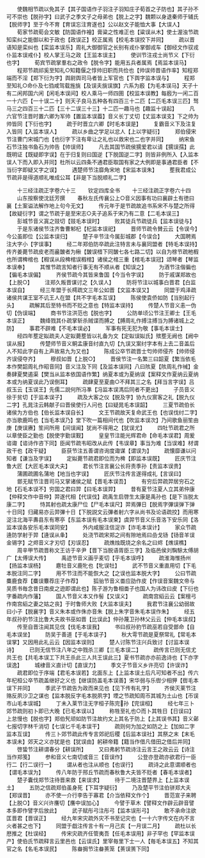 <!-- { "loadSidebar": true } -->
　　使魏相节疏以免其子【其子国语作子羽注子羽知庄子荀首之子防也】其子孙不可不崇也【脱孙字】曰武子之季文子之母弟也【脱上之字】魏颗以身退秦师于辅氏【脱师字】至于今不育【育误忘注育遂也】公以赵文子能恤大事【大误人】
　　荀家节疏荀会文敏【防国语作襘】膏粱之性难正也【粱误从木】使士渥浊节疏知栾纠之能御以和于政也【政误正】校正属焉【校毛本误挍下并同】
　　疏以晋语知是栾纠也【栾监本误乐】周礼大御御官之长别有戎仆掌御戎车【御经文作驭戎仆监本误戒仆】校人掌王马之政【王监本误主】
　　使训节注戎士尚节义【下衍也字】
　　荀宾节疏掌羣右之政令【脱令字】能用五兵者属焉【焉监本误马】
　　程郑节疏祁奚至知礼○知籍偃之惇帅旧职而共俭也【帅误师晋语作率】知程郑端而不淫【郑下衍为字】舆尉舆司马者皆上军官也【下舆字监本误与】
　　程郑至知礼○命仆及七驺咸驾载旌旐【及误夫旐误旗】六系为廏【为毛本误马】天子十有二闲邦国六闲【闲毛本误间】校人乘马一师四圉【校监本误教】每廏为一闲二百一十六匹【一十误二十】则天子良马五种各有四百三十二匹【二匹毛本误三匹】驽马三之四百三十二匹【三十二误三十三】十二匹一趣马也【趣监十误起】
　　凡六官节注晋时置六卿为军帅【置监本误葢】音义长丁丈切【丈监本误支】下之帅为帅皆同【下衍也字】
　　疏于时晋立六卿【时毛本误是】
　　复霸音义下及注复入皆同【入监本误人】
　　疏以乡曲之学足以忿人【上以字疑衍】
　　郑伯侵宋节注曹门宋城门也【也衍字下注有卑让之礼也以救宋也二也字并同】
　　纳宋鱼石节注独书鱼石为帅告【帅误师】
　　凡去其国节疏侯獳爱君以请【獳误孺】此既明证【既疑即字误】在于归复则曰国逆【下脱国逆二字】则皆非例所入【入监本误人下而入即入并同】杜所以云四条不通君臣取国有家之大例即是事通君臣者【不当衍字即疑又字之误】
　　遇楚师节注靡角宋地【宋监本误朱】
　　塟我君成公节疏非是得道顺礼唯成公耳【非是下当脱顺礼二字】

　　十三经注疏正字卷六十三
　　钦定四库全书
　　十三经注疏正字卷六十四
　　山东按察使沈廷芳撰
　　春秋左氏传襄公上○音义因事有功曰襄辟土有徳曰襄【土案谥法解作地上句今无文】
　　传元年于是节疏故追书系宋不与楚之所得【故疑衍字】谓之节疏于是至宋志○夫子追系于宋乃有二意【二毛本误三】
　　彭城节音义寘之豉切【豉毛本误时】
　　败其徒兵节疏徒兵【监本误徒与】
　　于是东诸侯节注齐鲁曹邾杞【杞监本误祀】
　　晋师节疏令賛云云【令误今】今公虽即位【公监本误归】
　　楚子辛节注今属彭城郡【今误合】
　　大国聘焉注大字小【字误事】
　　经二年郑伯防卒疏此注特言未与襄同盟者【特毛本误持】传齐姜薨节疏皮老而麄皵者为楸【皵误棤下同皵七各七路二切】以自为榇节疏杝椵也所谓椑棺也【椵误从段椑棺误椵棺】诸侯之棺三重【棺毛本误冠】颂琴者【琴监本误奉】
　　其惟节疏言知者行事无有不顺从者【知误之】
　　为酒节注偕徧也【徧毛本误偏】
　　齐侯节疏今其皆来鲁国【今当令字误】
　　防于戚谋郑故也【上脱○】
　　注郑久叛晋谋讨之【久误人】
　　防将节注以城事白晋君【白监本误自】
　　经三年盟于长樗疏文三年公如晋【文监本误又】
　　同盟于鸡泽疏诸侯共谋王室不讥王人在盟【共不字毛本互误】
　　陈侯使袁侨如防【当别起行头】
　　疏解其后至特书而不贬之意也【特监本误持】
　　传楚人节音义恚一伪切【伪误端】
　　商书节注洪范也【脱也字】
　　公防单顷公节注王卿士【王毛本误正】
　　魏绛戮其仆疏掌斩杀贼谍而膊之【膊周礼作搏注搏当为膊诸城上之防】
　　事君不辟难【不毛本误必】
　　军事有死无犯为敬【事毛本误士】
　　经四年塟定姒疏夫人定姒薨塟皆以礼备为文【定姒误姒氏】殡塟无阙也【阙中误从报】
　　传楚师节音义鲖孟康音纣直九切【九误又案纣字本有上去二音盖后人不知此字自有上声故易九为又也】
　　陈成公卒节疏晋士匄帅师侵齐【帅师侵齐误侵夺齐】
　　穆叔如晋【上脱○】
　　晋侯节注一名繁三曰韶夏【繁当依毛本作樊韶周礼作昭音同】音义注及下同【及监本误同】八曰陔夏【陔周礼作祴】金奏肆夏樊遏渠【樊当从监本依国语作繁】纳夏本或为夏纳误【案释文作夏纳云夏纳本或为纳夏误此乃误倒耳】
　　疏肆夏至夏曲○不拜其三之名【拜当言字误】吕叔玉云【玉误王】先儒二説何所冯凖【冯监本误溤后同者不更出】
　　子员音义徐于贫切【于监本误子】
　　疏及大客之仪【脱及字】协九仪賔客之礼【脱九仪二字】孔晁注云韩献子曰晋侯使行人问也【曰疑晁毛本误韶】
　　三夏节疏伯长诸侯为方伯也【伯长监本误自长】
　　文王节疏故天复命武王也【也误伐纣二字】亦当歌鹿鸣也【当毛本误乃】堂下吹一篇相间代也【吹监本误次】乃间歌鱼丽笙由庚【庚误赓】笙间所用【间误闻】犹尚不得用之【犹误尤】
　　四牡节疏君之所以章使臣之勤也【脱使字勤误觐】
　　皇皇节注能光辉君命【命毛本误君】周爰谘诹【谘诗作咨下同】臣闻节疏韦昭改从此传【韦误章】事当为难【当误难】材谓政干也【政干疑】
　　臣获节注五善谓咨询度诹谋【谓误为】
　　疏懐靡谦以问知者【谦当及字误】
　　定姒薨节疏君即位而为椑【即监本误既】
　　匠庆节注鲁大匠【大匠毛本误大夫】
　　君长节注言襄公长将责季孙【责监本误贵】
　　蒲圃疏圃名蒲地【地当也字误】
　　匠庆节注传言遂得成礼【言误曰】
　　鄫无赋节注晋司马又掌诸侯之赋【晋毛本误吾】
　　有穷后羿疏羿居穷石之地【石毛本误不】穷国之君曰羿【曰毛本误羿】
　　昔有夏节注夏人立其弟仲康【仲释文作中音仲】羿遂代相【代误伐】疏禹生启啓生太康是禹孙也【是下当脱太康二字】
　　恃其射也疏太康尸位【尸毛本误尺】羿焉彃日【脱焉字彃误弹下弹十日同】归藏易亦云羿彃十日【下脱説文云彃者射六字从尚书及论语疏挍】而用寒浞注北海平夀县东有寒亭【东监本误有毛本误柬】虞羿节音义乐音洛下安乐同【洛监本误各安乐毛本误同安】
　　外内咸服注信浞诈【诈毛本误计】
　　家众节疏逄防学射于羿【逄误从夆】
　　处浇节疏宋郑之间有隙地焉曰嵒戈钖【钖音羊误金锡字】之烬音义才刃切【刃误忍】
　　疏燋烛既烧之余名之曰烬【燋误樵】
　　周辛甲节疏晋称文王访于辛尹【晋下当脱语胥臣三字】及临邑侯刘騊駼太傅胡广【太傅误大传】
　　禹迹节音义画乎麦切【乎毛本误呼】
　　疏淮海惟扬州【扬监本误杨】
　　麀牡音义鹿牝也【牝误牡】
　　武不节音义重直用切【下毛本脱注同二字】
　　用不节注而不能恢大之【之误也监本脱大字】
　　公曰节疏麋鹿食荐【麋误麞荐庄子作荐】
　　狐骀节音义畨应劭作皮【作误音案魏文帝与吴质书毎念昔日南皮之逰即谓此也】陈子游为鲁相畨子也国人为讳改曰皮【下衍也字番疏内作藩】
　　国人节音义本又作髻【又误义】
　　疏南宫縚云云【案檀弓作南宫縚之妻之姑之丧】于时鲁师大败【大监本误夫】
　　我君节注襄公幼弱故曰小子【脱襄字】音义朱本或作侏亦音朱【脱上朱字音朱毛本误作朱】
　　经五年叔孙豹节注比鲁大夫故书巫如晋【比误此】仲孙蔑卫孙林父云云【仲毛本误叔】
　　传至自晋注闻其见伐【伐毛本误我】
　　书曰叔孙豹节疏巫若自受鄫命【自毛本误坐】
　　防吴于善道【于毛本误子】
　　秋大雩节疏是夏祭常礼【常毛本误掌】又因用此礼云云【因监本误则】
　　楚人讨陈节注兴兵致讨【讨监本误诗】
　　已则无信节注八年之中戮杀三卿【三毛本误二】
　　疏传言已则无信尤共王也【共毛本误工下共王杀此三人共王误此三】夏书节疏亦亦前逸诗也【下亦字误逸】
　　城棣音义直计切【直误力】
　　季文子节音义乡许亮切【许误诈】
　　疏君即位于序端【君毛本误若】北面东上【上监本误土后凡可知者不出】传六年杞桓公卒节疏盖继好之义也【继误防盖毛本误善】宋华弱与乐辔少相狎【辔毛本误下并同】
　　季武子节疏告为政而来见也【见下传有礼字】
　　齐侯灭莱节注赂反夙沙卫之谋也【监本脱反字毛本脱夙字】堙之节疏知周帀其城为土山也【帀误市山毛本误城】
　　丁未入莱节注无字桓子陈完孙【完误桓】
　　经七年三卜郊节疏则初卜即已大晚【已毛本误以】
　　称牲至礼也○而卜其牲日【日误曰】上怠慢也【脱也字】郑伯髠顽如防节注故约文上其名于防上【上其误书其】音义鄵七报切字林千消切【七误匕千毛本误干】
　　疏则何为加之如防之上【加如二字监本互误】
　　传三卜郊节疏此传专言郊祀后稷【后监本误社】其祭之末【末毛本误未】郊天之义亦犹是也【犹误由】躬耕帝籍【籍当作借凡借田之借后并同】
　　啓蛰节注耕谓春分【耕误所】
　　又曰弗躬节疏诗注云言王之政云云【诗注当作郑笺】
　　参和音义七南切或音三【音误作】
　　公登亦登疏亦欲君行一臣行二【行二误行一】
　　谓从者也注从顺也【也误行】
　　疏诗之此意谓顺者也【谓毛本误为】
　　传八年防于邢丘节疏而春秋鲁大夫皆不贬者【春毛本误者】
　　楚子囊伐郑节注待晋来救【来误求】
　　待于二境注晋楚界上【上监本误土】
　　五防之信疏郑伯虽身死【下耳字疑衍】
　　乃及楚平节注伯骈郑大夫【郑误晋】
　　亦不使一介行李告于寡君【介当依释文作个】
　　晋范宣子来聘【上脱○】音义兴许譍切【譍中误加心】
　　今譬于草木【譬释文作辟云辟音譬本多即作譬字后放此】
　　武子赋彤弓注彤弓【监本误形弓】
　　敢不承命注欲匡晋君【晋误正】
　　经九年宋灾疏外灾不书至记灾也【一十六字传文在内不言火者甚之也下】
　　同盟于戱注传言十有一月己亥【一月误二月】
　　疏杜以长厯推之【杜误经】
　　传宋灾疏齐任管夷吾【任毛本误用】非子罕也【罕监本误产】使伯氏节疏释言云里邑也【云误氏】里宰毎里下士一人【毎毛本误五】不知其官之名【名毛本误民】
　　陈畚挶节注畚蒉笼【蒉误篑下同】
